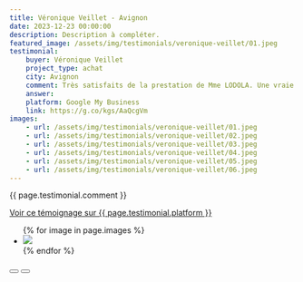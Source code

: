 ```yaml
---
title: Véronique Veillet - Avignon
date: 2023-12-23 00:00:00
description: Description à compléter.
featured_image: /assets/img/testimonials/veronique-veillet/01.jpeg
testimonial:
    buyer: Véronique Veillet
    project_type: achat
    city: Avignon
    comment: Très satisfaits de la prestation de Mme LODOLA. Une vraie pro,  très à l'écoute, qui a bien cerné notre demande et qui a su y répondre dans 1 délai très court. Un grand merci à elle !
    answer:
    platform: Google My Business
    link: https://g.co/kgs/AaQcgVm
images:
    - url: /assets/img/testimonials/veronique-veillet/01.jpeg
    - url: /assets/img/testimonials/veronique-veillet/02.jpeg
    - url: /assets/img/testimonials/veronique-veillet/03.jpeg
    - url: /assets/img/testimonials/veronique-veillet/04.jpeg
    - url: /assets/img/testimonials/veronique-veillet/05.jpeg
    - url: /assets/img/testimonials/veronique-veillet/06.jpeg
---
```


{{ page.testimonial.comment }}

<a href="{{ page.testimonial.link }}" target="blank">Voir ce témoignage sur {{ page.testimonial.platform }}</a>

<div class="blogGlide fullWidth">
    <div class="glide__track" data-glide-el="track">
        <ul class="glide__slides">
            {% for image in page.images %}
            <li class="glide__slide">
                <img src="{{ image.url }}">
            </li>
            {% endfor %}
        </ul>
    </div>
    <div class="glide__arrows d-flex justify-content-center mt-2" data-glide-el="controls">
          <button class="glide__arrow text-default position-static" data-glide-dir="<"><i class="ni ni-bold-left"></i></button>
          <button class="glide__arrow text-default position-static" data-glide-dir=">"><i class="ni ni-bold-right"></i></button>
    </div>
</div>